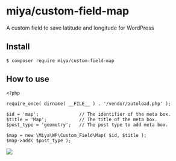 # miya/custom-field-map

A custom field to save latitude and longitude for WordPress

## Install

```
$ composer require miya/custom-field-map
```

## How to use

```
<?php

require_once( dirname( __FILE__ ) . '/vendor/autoload.php' );

$id = 'map';               // The identifier of the meta box.
$title = 'Map';            // The title of the meta box.
$post_type = 'geometry';   // The post type to add meta box.

$map = new \Miya\WP\Custom_Field\Map( $id, $title );
$map->add( $post_type );
```

![](https://www.evernote.com/l/ABXexIRE6etKZZnLfuOgw3mB0vfvwQJpJPAB/image.png)
